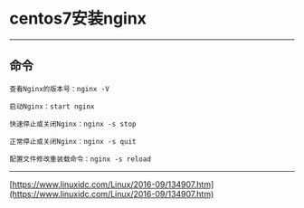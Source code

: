 # centos7安装nginx

---

## 命令

```
查看Nginx的版本号：nginx -V

启动Nginx：start nginx

快速停止或关闭Nginx：nginx -s stop

正常停止或关闭Nginx：nginx -s quit

配置文件修改重装载命令：nginx -s reload
```

---

[https://www.linuxidc.com/Linux/2016-09/134907.htm](https://www.linuxidc.com/Linux/2016-09/134907.htm)

